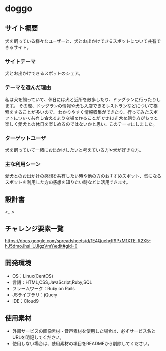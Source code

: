 # doggo

## サイト概要
犬を飼っている様々なユーザーと、犬とお出かけできるスポットについて共有できるサイト。

### サイトテーマ
犬とお出かけできるスポットのシェア。

### テーマを選んだ理由
私は犬を飼っていて、休日には犬と近所を散歩したり、ドッグランに行ったりします。
その際、ドッグランの情報や犬も入店できるレストランなどについて検索をすることが多いので、
わかりやすく情報収集ができたり、行ってみたスポットについて共有し合えるような場を作ることができれば
犬を飼う方がもっと楽しく愛犬との休日を楽しめるのではないかと思い、このテーマにしました。

### ターゲットユーザ
犬を飼っていて一緒にお出かけしたいと考えている方や犬が好きな方。

### 主な利用シーン
愛犬とのお出かけの感想を共有したい時や他の方のおすすめスポット、気になるスポットを利用した方の感想を知りたい時などに活用できます。

## 設計書
<...>

## チャレンジ要素一覧
<https://docs.google.com/spreadsheets/d/1E4Quehglf9PxM1XTE-ft2X5-hJ5dmoJhsI-UJlgzVmY/edit#gid=0>

## 開発環境
- OS：Linux(CentOS)
- 言語：HTML,CSS,JavaScript,Ruby,SQL
- フレームワーク：Ruby on Rails
- JSライブラリ：jQuery
- IDE：Cloud9

## 使用素材
- 外部サービスの画像素材・音声素材を使用した場合は、必ずサービス名とURLを明記してください。
- 使用しない場合は、使用素材の項目をREADMEから削除してください。